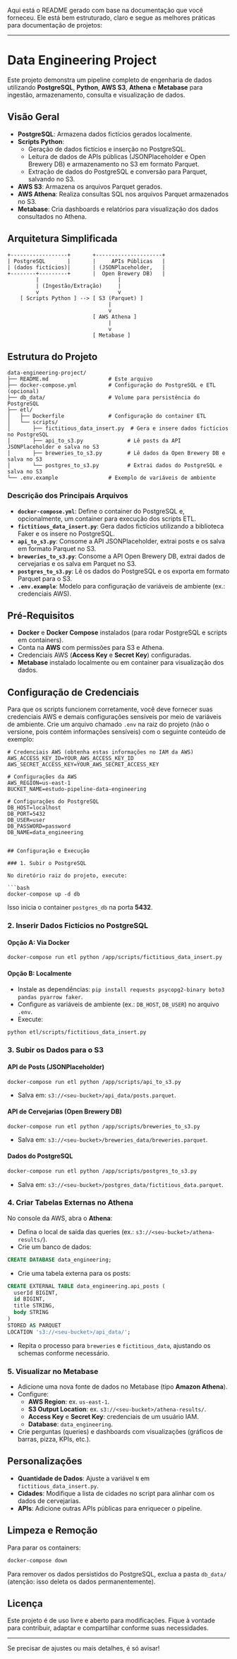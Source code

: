Aqui está o README gerado com base na documentação que você forneceu. Ele está bem estruturado, claro e segue as melhores práticas para documentação de projetos:

---

# Data Engineering Project

Este projeto demonstra um pipeline completo de engenharia de dados utilizando **PostgreSQL**, **Python**, **AWS S3**, **Athena** e **Metabase** para ingestão, armazenamento, consulta e visualização de dados.

## Visão Geral

- **PostgreSQL**: Armazena dados fictícios gerados localmente.
- **Scripts Python**:
  - Geração de dados fictícios e inserção no PostgreSQL.
  - Leitura de dados de APIs públicas (JSONPlaceholder e Open Brewery DB) e armazenamento no S3 em formato Parquet.
  - Extração de dados do PostgreSQL e conversão para Parquet, salvando no S3.
- **AWS S3**: Armazena os arquivos Parquet gerados.
- **AWS Athena**: Realiza consultas SQL nos arquivos Parquet armazenados no S3.
- **Metabase**: Cria dashboards e relatórios para visualização dos dados consultados no Athena.

## Arquitetura Simplificada

```
+------------------+       +---------------------+
| PostgreSQL       |       |     APIs Públicas   |
| (dados fictícios)|       | (JSONPlaceholder,   |
+--------+---------+       |  Open Brewery DB)   |
         |                         |
         | (Ingestão/Extração)     |
         v                         v
    [ Scripts Python ] --> [ S3 (Parquet) ]
                                |
                                v
                           [ AWS Athena ]
                                |
                                v
                           [ Metabase ]
```

## Estrutura do Projeto

```
data-engineering-project/
├── README.md                   # Este arquivo
├── docker-compose.yml          # Configuração do PostgreSQL e ETL (opcional)
├── db_data/                    # Volume para persistência do PostgreSQL
├── etl/
│   ├── Dockerfile              # Configuração do container ETL
│   └── scripts/
│       ├── fictitious_data_insert.py  # Gera e insere dados fictícios no PostgreSQL
│       ├── api_to_s3.py              # Lê posts da API JSONPlaceholder e salva no S3
│       ├── breweries_to_s3.py        # Lê dados da Open Brewery DB e salva no S3
│       └── postgres_to_s3.py         # Extrai dados do PostgreSQL e salva no S3
└── .env.example                # Exemplo de variáveis de ambiente
```

### Descrição dos Principais Arquivos

- **`docker-compose.yml`**: Define o container do PostgreSQL e, opcionalmente, um container para execução dos scripts ETL.
- **`fictitious_data_insert.py`**: Gera dados fictícios utilizando a biblioteca Faker e os insere no PostgreSQL.
- **`api_to_s3.py`**: Consome a API JSONPlaceholder, extrai posts e os salva em formato Parquet no S3.
- **`breweries_to_s3.py`**: Consome a API Open Brewery DB, extrai dados de cervejarias e os salva em Parquet no S3.
- **`postgres_to_s3.py`**: Lê os dados do PostgreSQL e os exporta em formato Parquet para o S3.
- **`.env.example`**: Modelo para configuração de variáveis de ambiente (ex.: credenciais AWS).

## Pré-Requisitos

- **Docker** e **Docker Compose** instalados (para rodar PostgreSQL e scripts em containers).
- Conta na **AWS** com permissões para S3 e Athena.
- Credenciais AWS (**Access Key** e **Secret Key**) configuradas.
- **Metabase** instalado localmente ou em container para visualização dos dados.

## Configuração de Credenciais

Para que os scripts funcionem corretamente, você deve fornecer suas credenciais AWS e demais configurações sensíveis por meio de variáveis de ambiente. Crie um arquivo chamado `.env` na raiz do projeto (não o versione, pois contém informações sensíveis) com o seguinte conteúdo de exemplo:

```env
# Credenciais AWS (obtenha estas informações no IAM da AWS)
AWS_ACCESS_KEY_ID=YOUR_AWS_ACCESS_KEY_ID
AWS_SECRET_ACCESS_KEY=YOUR_AWS_SECRET_ACCESS_KEY

# Configurações da AWS
AWS_REGION=us-east-1
BUCKET_NAME=estudo-pipeline-data-engineering

# Configurações do PostgreSQL
DB_HOST=localhost
DB_PORT=5432
DB_USER=user
DB_PASSWORD=password
DB_NAME=data_engineering


## Configuração e Execução

### 1. Subir o PostgreSQL

No diretório raiz do projeto, execute:

```bash
docker-compose up -d db
```

Isso inicia o container `postgres_db` na porta **5432**.

### 2. Inserir Dados Fictícios no PostgreSQL

#### Opção A: Via Docker
```bash
docker-compose run etl python /app/scripts/fictitious_data_insert.py
```

#### Opção B: Localmente
- Instale as dependências: `pip install requests psycopg2-binary boto3 pandas pyarrow faker`.
- Configure as variáveis de ambiente (ex.: `DB_HOST`, `DB_USER`) no arquivo `.env`.
- Execute:
```bash
python etl/scripts/fictitious_data_insert.py
```

### 3. Subir os Dados para o S3

#### API de Posts (JSONPlaceholder)
```bash
docker-compose run etl python /app/scripts/api_to_s3.py
```
- Salva em: `s3://<seu-bucket>/api_data/posts.parquet`.

#### API de Cervejarias (Open Brewery DB)
```bash
docker-compose run etl python /app/scripts/breweries_to_s3.py
```
- Salva em: `s3://<seu-bucket>/breweries_data/breweries.parquet`.

#### Dados do PostgreSQL
```bash
docker-compose run etl python /app/scripts/postgres_to_s3.py
```
- Salva em: `s3://<seu-bucket>/postgres_data/fictitious_data.parquet`.

### 4. Criar Tabelas Externas no Athena

No console da AWS, abra o **Athena**:

- Defina o local de saída das queries (ex.: `s3://<seu-bucket>/athena-results/`).
- Crie um banco de dados:
```sql
CREATE DATABASE data_engineering;
```
- Crie uma tabela externa para os posts:
```sql
CREATE EXTERNAL TABLE data_engineering.api_posts (
  userId BIGINT,
  id BIGINT,
  title STRING,
  body STRING
)
STORED AS PARQUET
LOCATION 's3://<seu-bucket>/api_data/';
```
- Repita o processo para `breweries` e `fictitious_data`, ajustando os schemas conforme necessário.

### 5. Visualizar no Metabase

- Adicione uma nova fonte de dados no Metabase (tipo **Amazon Athena**).
- Configure:
  - **AWS Region**: ex. `us-east-1`.
  - **S3 Output Location**: ex. `s3://<seu-bucket>/athena-results/`.
  - **Access Key** e **Secret Key**: credenciais de um usuário IAM.
  - **Database**: `data_engineering`.
- Crie perguntas (queries) e dashboards com visualizações (gráficos de barras, pizza, KPIs, etc.).

## Personalizações

- **Quantidade de Dados**: Ajuste a variável `N` em `fictitious_data_insert.py`.
- **Cidades**: Modifique a lista de cidades no script para alinhar com os dados de cervejarias.
- **APIs**: Adicione outras APIs públicas para enriquecer o pipeline.

## Limpeza e Remoção

Para parar os containers:
```bash
docker-compose down
```

Para remover os dados persistidos do PostgreSQL, exclua a pasta `db_data/` (atenção: isso deleta os dados permanentemente).

## Licença

Este projeto é de uso livre e aberto para modificações. Fique à vontade para contribuir, adaptar e compartilhar conforme suas necessidades.

---

Se precisar de ajustes ou mais detalhes, é só avisar!
